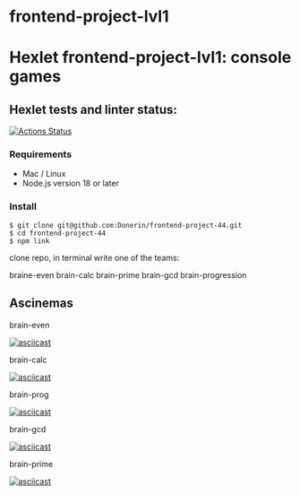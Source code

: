 # frontend-project-lvl1
# **Hexlet frontend-project-lvl1: console games**


## **Hexlet tests and linter status:**

[![Actions Status](https://github.com/Donerin/frontend-project-44/workflows/hexlet-check/badge.svg)](https://github.com/Donerin/frontend-project-44/actions)

### Requirements

- Mac / Linux
- Node.js version 18 or later

### Install

```
$ git clone git@github.com:Donerin/frontend-project-44.git
$ cd frontend-project-44
$ npm link
```

clone repo, in terminal write one of the teams:

braine-even
brain-calc
brain-prime
brain-gcd
brain-progression

## **Ascinemas**

brain-even

[![asciicast](https://asciinema.org/a/489844.svg)](https://asciinema.org/a/489844)

brain-calc 

[![asciicast](https://asciinema.org/a/K3bNSToEsTHxZcbcY4jfidh92.svg)](https://asciinema.org/a/K3bNSToEsTHxZcbcY4jfidh92)

brain-prog

[![asciicast](https://asciinema.org/a/nUTxGGRG6p9eURF9UUsQtDUnL.svg)](https://asciinema.org/a/nUTxGGRG6p9eURF9UUsQtDUnL)

brain-gcd

[![asciicast](https://asciinema.org/a/TBAhPx4AbIO8bkN6ZlsruKWdr.svg)](https://asciinema.org/a/TBAhPx4AbIO8bkN6ZlsruKWdr)

brain-prime

[![asciicast](https://asciinema.org/a/WK80fan4S8DhUWGCNhgJQHbv1.svg)](https://asciinema.org/a/WK80fan4S8DhUWGCNhgJQHbv1)